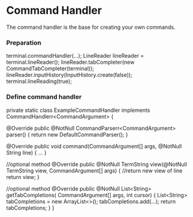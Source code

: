 # Command Handler

The command handler is the base for creating your own commands.

### Preparation
<code-block lang="java">
terminal.commandHandler(...);
LineReader lineReader = terminal.lineReader();
lineReader.tabCompleter(new CommandTabCompleter(terminal));
lineReader.inputHistory(InputHistory.create(false));
terminal.lineReading(true);
</code-block>

### Define command handler
<code-block lang="java">
private static class ExampleCommandHandler implements
    CommandHandlerr&lt;CommandArgument&gt; {

  @Override
  public @NotNull CommandParserr&lt;CommandArgument&gt; parser() {
    return new DefaultCommandParser();
  }

  @Override
  public void command(CommandArgument[] args, @NotNull String line) {
    ...
  }

  //optional method
  @Override
  public @NotNull TermString view(@NotNull TermString view, 
    CommandArgument[] args) {
    //return new view of line
    return view;
  }

  //optional method
  @Override
  public @NotNull List&lt;String&gt; getTabCompletions(
    CommandArgument[] args, int cursor) {
    List&lt;String&gt; tabCompletions = new ArrayList&lt;&gt;();
    tabCompletions.add(...);
    return tabCompletions;
  }
}
</code-block>



